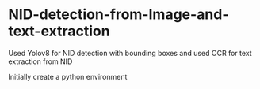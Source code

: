 # NID-detection-from-Image-and-text-extraction
Used Yolov8 for NID detection with bounding boxes and used OCR for text extraction from NID

Initially create a python environment 
